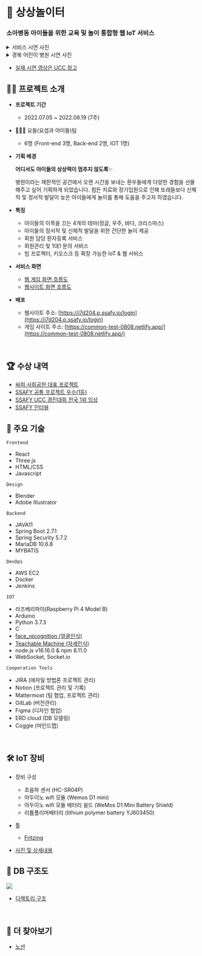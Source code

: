 # 🎪 상상놀이터

### **소아병동 아이들을 위한 교육 및 놀이 통합형 웹 IoT 서비스**

<details>
<summary>서비스 시연 사진</summary>
<div markdown="1">
  
  <img src="./gif/touch1.gif" width=500>

  > 터치기능를 활용한 쓰레기 분리수거 놀이
  
  <img src="./gif/touch2.gif" width=500>
  
  > 터치기능를 활용한 행성 색칠 놀이
  
  <img src="./gif/pose1.gif" width=500>
  
  > 자세인식기능을 활용한 운동 놀이

</div>
</details>

<details>
<summary>경북 어린이 병원 시연 사진</summary>
<div markdown="1">
  
  <img src = "https://user-images.githubusercontent.com/19484971/220014885-f135aa9a-5de1-467c-9af0-7e0a5ccdfd1d.jpg" width = 700>
  
  <img src = "https://user-images.githubusercontent.com/19484971/220014882-78c39352-2084-4520-96b9-c78711e730b6.png" width = 700>
  
</div>
</details>

- [실재 시연 영상은 UCC 참고](https://github.com/ii200400/imaginary_playground/edit/develop/README.md#-%EC%88%98%EC%83%81-%EB%82%B4%EC%97%AD)

## 💁‍♀️ 프로젝트 소개

- **프로젝트 기간**

  - 2022.07.05 ~ 2022.08.19 (7주)
  
- 👨‍👧‍👧 요들(요셉과 아이들)팀
  
  - 6명 (Front-end 3명, Back-end 2명, IOT 1명)

- **기획 배경**
  
  **어디서도 아이들의 상상력이 멈추지 않도록**✨

  병원이라는 제한적인 공간에서 오랜 시간을 보내는 환우들에게 다양한 경험을 선물해주고 싶어 기획하게 되었습니다. 힘든 치료와 장기입원으로 인해 또래들보다 신체적 및 정서적 발달이 늦은 아이들에게 놀이를 통해 도움을 주고자 하였습니다.

- **특징**

  * 아이들의 이목을 끄는 4개의 테마(정글, 우주, 바다, 크리스마스)
  * 아이들의 정서적 및 신체적 발달을 위한 간단한 놀이 제공
  * 회원 담당 환자등록 서비스
  * 회원관리 및 1대1 문의 서비스
  * 빔 프로젝터, 키오스크 등 확장 가능한 IoT & 웹 서비스

- **서비스 화면**

  - [웹 게임 화면 흐름도](https://quill-peripheral-d93.notion.site/917844d38c464a9ba6a8ed01729709f3)
  - [웹사이트 화면 흐름도](https://quill-peripheral-d93.notion.site/34eaae0279ef4f08ae12cacf2265f364)

- **배포**

  - 웹사이트 주소: [https://i7d204.p.ssafy.io/login](https://i7d204.p.ssafy.io/login)
  - 게임 사이트 주소:  [https://common-test-0808.netlify.app/](https://common-test-0808.netlify.app/)

</br>

## 🏆 수상 내역

  - [싸피 사회공헌 대표 프로젝트](https://youtu.be/ahgLgfGCZPs)
  - [SSAFY 공통 프로젝트 우수(1등)](https://s3.us-west-2.amazonaws.com/secure.notion-static.com/e859eeb6-ce6f-491d-8079-307ce9531f97/%EC%83%81%EC%83%81%EB%86%80%EC%9D%B4%ED%84%B0%EC%83%81%EC%9E%A5.png?X-Amz-Algorithm=AWS4-HMAC-SHA256&X-Amz-Content-Sha256=UNSIGNED-PAYLOAD&X-Amz-Credential=AKIAT73L2G45EIPT3X45%2F20230219%2Fus-west-2%2Fs3%2Faws4_request&X-Amz-Date=20230219T130951Z&X-Amz-Expires=86400&X-Amz-Signature=b360f6d34e1e6052f6f3517bd9b2ef8ef70cfcfa613d1a84df9ffe0a9b019967&X-Amz-SignedHeaders=host&response-content-disposition=filename%3D%22%25EC%2583%2581%25EC%2583%2581%25EB%2586%2580%25EC%259D%25B4%25ED%2584%25B0%25EC%2583%2581%25EC%259E%25A5.png%22&x-id=GetObject)
  - [SSAFY UCC 경진대회 전국 1위 입상](https://www.youtube.com/watch?v=CdfojzqRaxo&ab_channel=sojung)
  - [SSAFY 인터뷰](https://www.youtube.com/watch?v=zck0G1kbDmA&ab_channel=%EC%82%BC%EC%84%B1%EC%B2%AD%EB%85%84SW%EC%95%84%EC%B9%B4%EB%8D%B0%EB%AF%B8Youtube%EC%B1%84%EB%84%90HELLOSSAFY)

## 📒 주요 기술

`Frontend`

  - React
  - Three.js
  - HTML/CSS
  - Javascript

`Design`

- Blender
- Adobe Illustrator

`Backend`

- JAVA11
- Spring Boot 2.7.1
- Spring Security 5.7.2
- MariaDB 10.6.8
- MYBATIS

`DevOps`

- AWS EC2
- Docker
- Jenkins

`IOT`

- 라즈베리파이(Raspberry Pi 4 Model B)
- Arduino
- Python 3.7.3
- C
- [face_recognition (얼굴인식)](https://github.com/ageitgey/face_recognition)
- [Teachable Machine (자세인식)](https://teachablemachine.withgoogle.com/)
- node.js v16.16.0 & npm 8.11.0
- WebSocket, Socket.io

`Cooperation Tools`

- JIRA (애자일 방법론 프로젝트 관리)
- Notion (프로젝트 관리 및 기록)
- Mattermost (팀 협업, 프로젝트 관리)
- GitLab (버전관리)
- Figma (디자인 협업)
- ERD cloud (DB 모델링)
- Coggle (마인드맵)

</br>

## 🛠 IoT 장비

- 장비 구성
  - 초음파 센서 (HC-SR04P)
  - 아두이노 wifi 모듈 (Wemos D1 mini)
  - 아두이노 wifi 모듈 배터리 쉴드 (WeMos D1 Mini Battery Shield)
  - 리튬폴리머배터리 (lithium polymer battery YJ603450)

- 툴
  - [Fritzing](https://fritzing.org/)

- [사진 및 상세내용](https://quill-peripheral-d93.notion.site/IoT-27d0904303e84f4a87292032b0cc3b62)

## 🕋 DB 구조도

<img src="./db/ERD_imaginationPlayground.png">

- [디렉토리 구조](https://github.com/ii200400/imaginary_playground/tree/develop/backend#%EB%94%94%EB%A0%89%ED%86%A0%EB%A6%AC-%EA%B5%AC%EC%A1%B0)

</br>

## 👀 더 찾아보기

* [노션](https://quill-peripheral-d93.notion.site/ed5a71762fd1428097710fd05e435e20)


